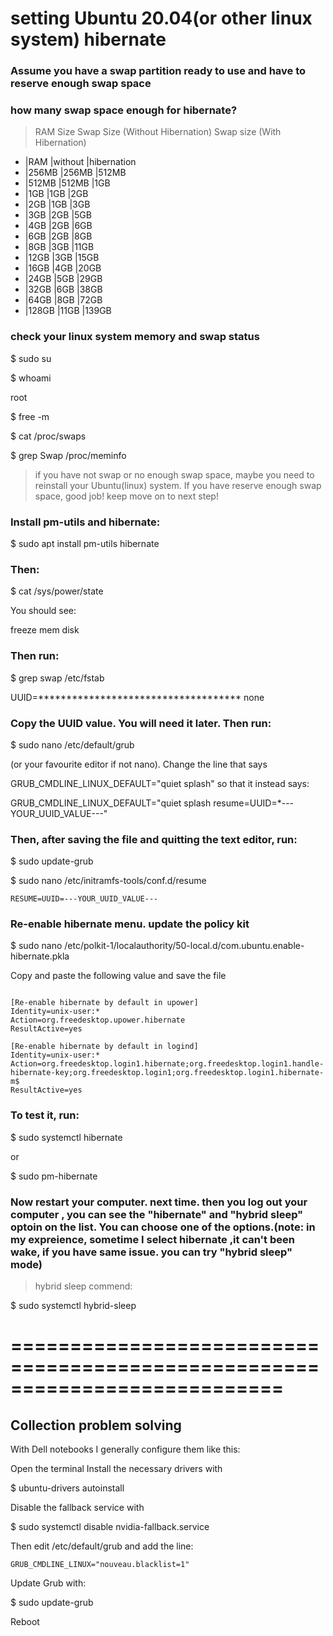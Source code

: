 
# setting Ubuntu 20.04(or other linux system) hibernate

### Assume you have a swap partition ready to use and have to  reserve enough swap space
### how many swap space enough for hibernate?

> RAM Size	Swap Size (Without Hibernation)	 Swap size (With Hibernation)

- |RAM   |without |hibernation
- |256MB |256MB |512MB
- |512MB |512MB |1GB
- |1GB   |1GB   |2GB
- |2GB   |1GB   |3GB
- |3GB   |2GB   |5GB
- |4GB   |2GB   |6GB
- |6GB   |2GB   |8GB
- |8GB   |3GB   |11GB
- |12GB  |3GB   |15GB
- |16GB  |4GB   |20GB
- |24GB  |5GB   |29GB
- |32GB  |6GB   |38GB
- |64GB  |8GB   |72GB
- |128GB |11GB  |139GB

### check your linux system memory and swap status

$ sudo su

$ whoami

root

$ free -m


$ cat /proc/swaps


$ grep Swap /proc/meminfo

> if you have not swap or no enough swap space, maybe you need to reinstall your Ubuntu(linux) system.
If you have reserve enough swap space, good job! keep move on to next step! 

### Install pm-utils and hibernate:

$ sudo apt install pm-utils hibernate


### Then:

$ cat /sys/power/state

You should see:

freeze mem disk
### Then run:

$ grep swap /etc/fstab


UUID=************************************ none

### Copy the UUID value. You will need it later. Then run:

$ sudo nano /etc/default/grub

(or your favourite editor if not nano). Change the line that says

GRUB_CMDLINE_LINUX_DEFAULT="quiet splash"
so that it instead says:

GRUB_CMDLINE_LINUX_DEFAULT="quiet splash resume=UUID=*---YOUR_UUID_VALUE---"

### Then, after saving the file and quitting the text editor, run:

$ sudo update-grub

$ sudo nano /etc/initramfs-tools/conf.d/resume


```
RESUME=UUID=---YOUR_UUID_VALUE---

```

### Re-enable hibernate menu. update the policy kit

$ sudo nano /etc/polkit-1/localauthority/50-local.d/com.ubuntu.enable-hibernate.pkla

 Copy and paste the following value and save the file

```

[Re-enable hibernate by default in upower]
Identity=unix-user:*
Action=org.freedesktop.upower.hibernate
ResultActive=yes

[Re-enable hibernate by default in logind]
Identity=unix-user:*
Action=org.freedesktop.login1.hibernate;org.freedesktop.login1.handle-hibernate-key;org.freedesktop.login1;org.freedesktop.login1.hibernate-m$
ResultActive=yes

```

### To test it, run:

$ sudo systemctl hibernate

or

$ sudo pm-hibernate

### Now restart your computer. next time. then you log out your computer , you can see the "hibernate" and "hybrid sleep" optoin on the list. You can choose one of the options.(note: in my  expreience, sometime I select hibernate ,it can't been wake, if you have same issue.  you can try "hybrid sleep" mode) 

> hybrid sleep commend:

$ sudo systemctl hybrid-sleep




===========================================================================
===========================================================================

## Collection problem solving


With Dell notebooks I generally configure them like this:

Open the terminal
Install the necessary drivers with 

$ ubuntu-drivers autoinstall

Disable the fallback service with 

$ sudo systemctl disable nvidia-fallback.service

Then edit /etc/default/grub and add the line: 

```
GRUB_CMDLINE_LINUX="nouveau.blacklist=1"

```

Update Grub with: 

$ sudo update-grub

Reboot
